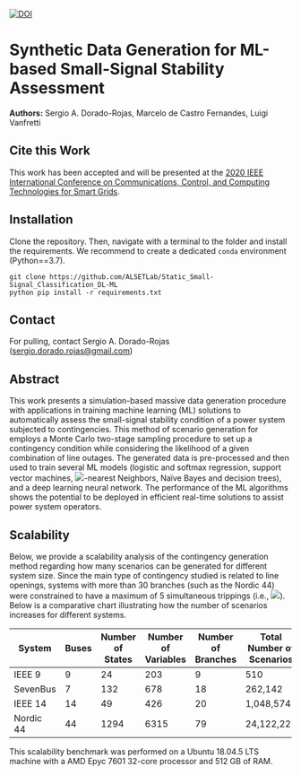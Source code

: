 [![DOI](https://zenodo.org/badge/271917441.svg)](https://zenodo.org/badge/latestdoi/271917441)

Synthetic Data Generation for ML-based Small-Signal Stability Assessment
================
**Authors:** Sergio A. Dorado-Rojas, Marcelo de Castro Fernandes, Luigi Vanfretti

## Cite this Work

This work has been accepted and will be presented at the [2020 IEEE International Conference on Communications, Control, and Computing Technologies for Smart Grids](https://sgc2020.ieee-smartgridcomm.org/).

## Installation

Clone the repository. Then, navigate with a terminal to the folder and install the requirements. We recommend to create a dedicated `conda` environment (Python==3.7).

```
git clone https://github.com/ALSETLab/Static_Small-Signal_Classification_DL-ML
python pip install -r requirements.txt
```

## Contact

For pulling, contact Sergio A. Dorado-Rojas (sergio.dorado.rojas@gmail.com)

## Abstract

This work presents a simulation-based massive data generation procedure with applications in training machine learning (ML) solutions to automatically assess the small-signal stability condition of a power system subjected to contingencies. This method of scenario generation for employs a Monte Carlo two-stage sampling procedure to set up a contingency condition while considering the likelihood of a given combination of line outages. The generated data is pre-processed and then used to train several ML models (logistic and softmax regression, support vector machines, <img src="https://render.githubusercontent.com/render/math?math=k">-nearest Neighbors, Naïve Bayes and decision trees), and a deep learning neural network. The performance of the ML algorithms shows the potential to be deployed in efficient real-time solutions to assist power system operators.

## Scalability

Below, we provide a scalability analysis of the contingency generation method regarding how many scenarios can be generated for different system size. Since the main type of contingency studied is related to line openings, systems with more than 30 branches (such as the Nordic 44) were constrained to have a maximum of 5 simultaneous trippings (i.e., <img src="https://render.githubusercontent.com/render/math?math=N-5">). Below is a comparative chart illustrating how the number of scenarios increases for different systems.

| System  | Buses  | Number of States | Number of Variables | Number of Branches | Total Number of Scenarios | Generation Time |
|---|---|---|---|---| --- | --- |
| IEEE 9  | 9 | 24  | 203 | 9 | 510 | 0.0348 s |
| SevenBus | 7  | 132 | 678 | 18 | 262,142 | 0.0781 s |
| IEEE 14  | 14  | 49 | 426 | 20 | 1,048,574 | 0.3038 s |
| Nordic 44 | 44 | 1294 | 6315 | 79 | 24,122,225 | 5.5966 s |

This scalability benchmark was performed on a Ubuntu 18.04.5 LTS machine with a AMD Epyc 7601 32-core processor and 512 GB of RAM.
